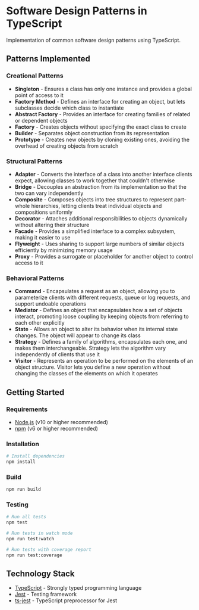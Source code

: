 # Software Design Patterns in TypeScript

Implementation of common software design patterns using TypeScript.

## Patterns Implemented

### Creational Patterns

- **Singleton** - Ensures a class has only one instance and provides a global point of access to it
- **Factory Method** - Defines an interface for creating an object, but lets subclasses decide which class to instantiate
- **Abstract Factory** - Provides an interface for creating families of related or dependent objects
- **Factory** - Creates objects without specifying the exact class to create
- **Builder** - Separates object construction from its representation
- **Prototype** - Creates new objects by cloning existing ones, avoiding the overhead of creating objects from scratch

### Structural Patterns

- **Adapter** - Converts the interface of a class into another interface clients expect, allowing classes to work together that couldn't otherwise
- **Bridge** - Decouples an abstraction from its implementation so that the two can vary independently
- **Composite** - Composes objects into tree structures to represent part-whole hierarchies, letting clients treat individual objects and compositions uniformly
- **Decorator** - Attaches additional responsibilities to objects dynamically without altering their structure
- **Facade** - Provides a simplified interface to a complex subsystem, making it easier to use
- **Flyweight** - Uses sharing to support large numbers of similar objects efficiently by minimizing memory usage
- **Proxy** - Provides a surrogate or placeholder for another object to control access to it

### Behavioral Patterns

- **Command** - Encapsulates a request as an object, allowing you to parameterize clients with different requests, queue or log requests, and support undoable operations
- **Mediator** - Defines an object that encapsulates how a set of objects interact, promoting loose coupling by keeping objects from referring to each other explicitly
- **State** - Allows an object to alter its behavior when its internal state changes. The object will appear to change its class
- **Strategy** - Defines a family of algorithms, encapsulates each one, and makes them interchangeable. Strategy lets the algorithm vary independently of clients that use it
- **Visitor** - Represents an operation to be performed on the elements of an object structure. Visitor lets you define a new operation without changing the classes of the elements on which it operates

## Getting Started

### Requirements

- [Node.js](https://nodejs.org/) (v10 or higher recommended)
- [npm](https://docs.npmjs.com/) (v6 or higher recommended)

### Installation

```bash
# Install dependencies
npm install
```

### Build

```bash
npm run build
```

### Testing

```bash
# Run all tests
npm test

# Run tests in watch mode
npm run test:watch

# Run tests with coverage report
npm run test:coverage
```

## Technology Stack

- [TypeScript](https://www.typescriptlang.org) - Strongly typed programming language
- [Jest](https://jestjs.io) - Testing framework
- [ts-jest](https://kulshekhar.github.io/ts-jest/) - TypeScript preprocessor for Jest
